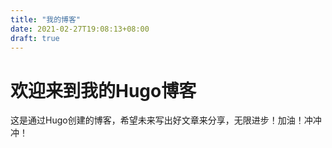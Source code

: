 ```yaml
---
title: "我的博客"
date: 2021-02-27T19:08:13+08:00
draft: true
---
```



# 欢迎来到我的Hugo博客

这是通过Hugo创建的博客，希望未来写出好文章来分享，无限进步！加油！冲冲冲！